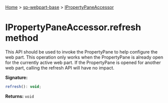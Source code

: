 <!-- docId=sp-webpart-base.ipropertypaneaccessor.refresh -->

[Home](./index.md) &gt; [sp-webpart-base](./sp-webpart-base.md) &gt; [IPropertyPaneAccessor](./sp-webpart-base.ipropertypaneaccessor.md)

# IPropertyPaneAccessor.refresh method

This API should be used to invoke the PropertyPane to help configure the web part. This operation only works when the PropertyPane is already open for the currently active web part. If the PropertyPane is opened for another web part, calling the refresh API will have no impact.

**Signature:**
```javascript
refresh(): void;
```
**Returns:** `void`

